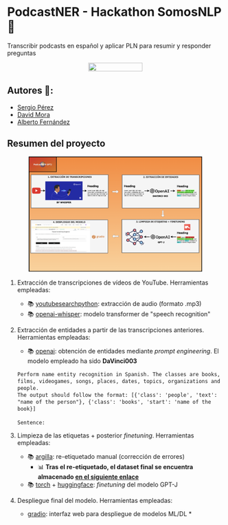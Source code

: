 # PodcastNER - Hackathon SomosNLP 🤗
Transcribir podcasts en español y aplicar PLN para resumir y responder preguntas

<p align="center">
    <img src="https://media.licdn.com/dms/image/sync/D4E27AQG2xfLa3-GbSA/articleshare-shrink_800/0/1681142292131?e=1681754400&v=beta&t=p1VlImcl9P4qTskgX44fZuySo0d3Kjkkzf8zilCpXMY"  width="50%" height="20%">
</p>

## Autores 👥:
* [Sergio Pérez](https://www.linkedin.com/in/sergiopp?originalSubdomain=uk)
* [David Mora](https://www.linkedin.com/in/davidfmora/)
* [Alberto Fernández](https://www.linkedin.com/in/alberto-fernandez-hernandez-3a3474136/)

## Resumen del proyecto

<p align="center">
    <img src="./media/esquema_proyecto.png"  width="80%" height="50%">
</p>

1. Extracción de transcripciones de vídeos de YouTube. Herramientas empleadas:
    * 📚 [youtubesearchpython](https://pypi.org/project/youtube-search-python/): extracción de audio (formato .mp3)
    * 📚 [openai-whisper](https://github.com/openai/whisper): modelo transformer de "speech recognition"

2. Extracción de entidades a partir de las transcripciones anteriores. Herramientas empleadas:
    * 📚 [openai](https://pypi.org/project/openai/): obtención de entidades mediante _prompt engineering_. El modelo empleado ha sido __DaVinci003__
    ```
    Perform name entity recognition in Spanish. The classes are books, films, videogames, songs, places, dates, topics, organizations and people. 
    The output should follow the format: [{'class': 'people', 'text': "name of the person"}, {'class': 'books', 'start': 'name of the book}] 
    
    Sentence: 
    ```

3. Limpieza de las etiquetas + posterior _finetuning_. Herramientas empleadas:
    * 📚 [argilla](https://argilla.io/): re-etiquetado manual (corrección de errores)
        * 📊 __Tras el re-etiquetado, el dataset final se encuentra almacenado [en el siguiente enlace](https://huggingface.co/datasets/hackathon-somos-nlp-2023/podcasts-ner-es)__ 
    * 📚 [torch](https://pypi.org/project/torch/) + [huggingface](https://huggingface.co/): _finetuning_ del modelo GPT-J

4. Despliegue final del modelo. Herramientas empleadas:
    * [gradio](https://gradio.app/): interfaz web para despliegue de modelos ML/DL
        * 